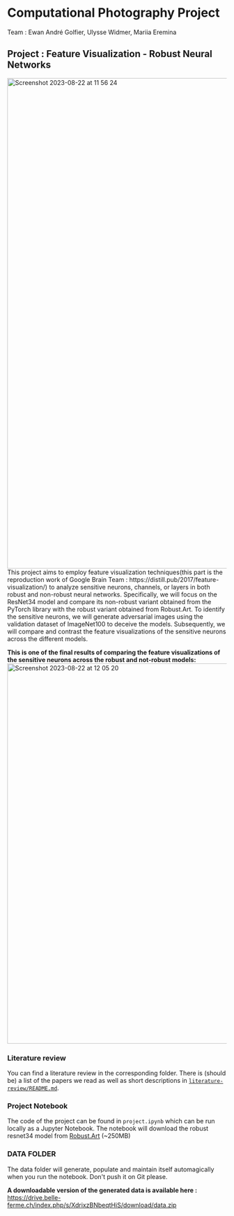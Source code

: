 # Computational Photography Project
Team : Ewan André Golfier, Ulysse Widmer, Mariia Eremina

## Project : Feature Visualization - Robust Neural Networks
<img width="1126" alt="Screenshot 2023-08-22 at 11 56 24" src="https://github.com/marerem/Feature-Visualization-of-Robust-Neural-Networks/assets/101661237/cc330649-f21b-43da-bf3f-7eadefdba3af">
This project aims to employ feature visualization techniques(this part is the reproduction work of Google Brain Team : https://distill.pub/2017/feature-visualization/) to analyze sensitive neurons, channels, or layers in both robust and non-robust neural networks. Specifically, we will focus on the ResNet34 model and compare its non-robust variant obtained from the PyTorch library with the robust variant obtained from Robust.Art. To identify the sensitive neurons, we will generate adversarial images using the validation dataset of ImageNet100 to deceive the models. Subsequently, we will compare and contrast the feature visualizations of the sensitive neurons across the different models.

**This is one of the final results of comparing the feature visualizations of the sensitive neurons across the robust and not-robust models:**
<img width="873" alt="Screenshot 2023-08-22 at 12 05 20" src="https://github.com/marerem/Feature-Visualization-of-Robust-Neural-Networks/assets/101661237/3a36f051-4279-4e3d-851d-aae8e18fe4a7">


### Literature review
You can find a literature review in the corresponding folder. There is (should be) a list of the papers we read as well as short descriptions in [`literature-review/README.md`](literature-review/README.md).


### Project Notebook
The code of the project can be found in `project.ipynb` which can be run locally as a Jupyter Notebook. The notebook will download the robust resnet34 model from [Robust.Art](http://robust.art) (~250MB)

### DATA FOLDER
The data folder will generate, populate and maintain itself automagically when you run the notebook. Don't push it on Git please.

**A downloadable version of the generated data is available here :** https://drive.belle-ferme.ch/index.php/s/XdrixzBNbeqtHiS/download/data.zip
